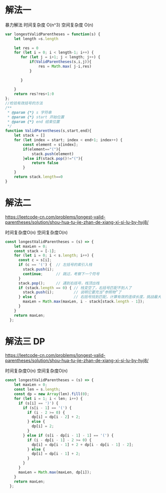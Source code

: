 # 解法一

暴力解法
时间复杂度 O(n^3)
空间复杂度 O(n)

```javascript
var longestValidParentheses = function(s) {
    let length =s.length
  
    let res = 0
    for (let i = 0; i < length-1; i++) {
       for (let j = i+1; j < length; j++) {
           if(ValidParentheses(s,i,j)){
               res = Math.max( j-i,res)
           }
           
       }
        
    }
    return res?res+1:0
};
//检验有效括号的方法
/**
 * @param {*} s 字符串
 * @param {*} start 开始位置
 * @param {*} end 结束位置
 */
function ValidParentheses(s,start,end){
    let stack = []
    for (let index = start; index < end+1; index++) {
        const element = s[index];
        if(element=="("){
            stack.push(element)
        }else if(stack.pop()!="("){
            return false
        }
    }
    return stack.length==0
}
```

# 解法二

https://leetcode-cn.com/problems/longest-valid-parentheses/solution/shou-hua-tu-jie-zhan-de-xiang-xi-si-lu-by-hyj8/

时间复杂度O(n)
空间复杂度O(n)

```javascript
const longestValidParentheses = (s) => {
    let maxLen = 0;
    const stack = [-1];
    for (let i = 0; i < s.length; i++) {
      const c = s[i];
      if (c == '(') {  // 左括号的索引入栈 
        stack.push(i);
        continue;      // 跳过，考察下一个符号
      }
      stack.pop();     // 遇到右括号，栈顶出栈
      if (stack.length == 0) { // 栈变空了，右括号匹配不到人了
        stack.push(i);         // 说明它要充当“参照物”了
      } else {                 // 右括号找到匹配，计算有效的连续长度，挑战最大
        maxLen = Math.max(maxLen, i - stack[stack.length - 1]);
      }
    }
    return maxLen;
  };
```

# 解法三 DP
https://leetcode-cn.com/problems/longest-valid-parentheses/solution/shou-hua-tu-jie-zhan-de-xiang-xi-si-lu-by-hyj8/

时间复杂度O(n)
空间复杂度O(n)

```javascript
const longestValidParentheses = (s) => {
    let maxLen = 0;
    const len = s.length;
    const dp = new Array(len).fill(0);
    for (let i = 1; i < len; i++) {
      if (s[i] == ')') {
        if (s[i - 1] == '(') {
          if (i - 2 >= 0) {
            dp[i] = dp[i - 2] + 2;
          } else {
            dp[i] = 2;
          }
        } else if (s[i - dp[i - 1] - 1] == '(') {
          if (i - dp[i - 1] - 2 >= 0) {
            dp[i] = dp[i - 1] + 2 + dp[i - dp[i - 1] - 2];
          } else {
            dp[i] = dp[i - 1] + 2;
          }
        }
      }
      maxLen = Math.max(maxLen, dp[i]);
    }
    return maxLen;
  };
```